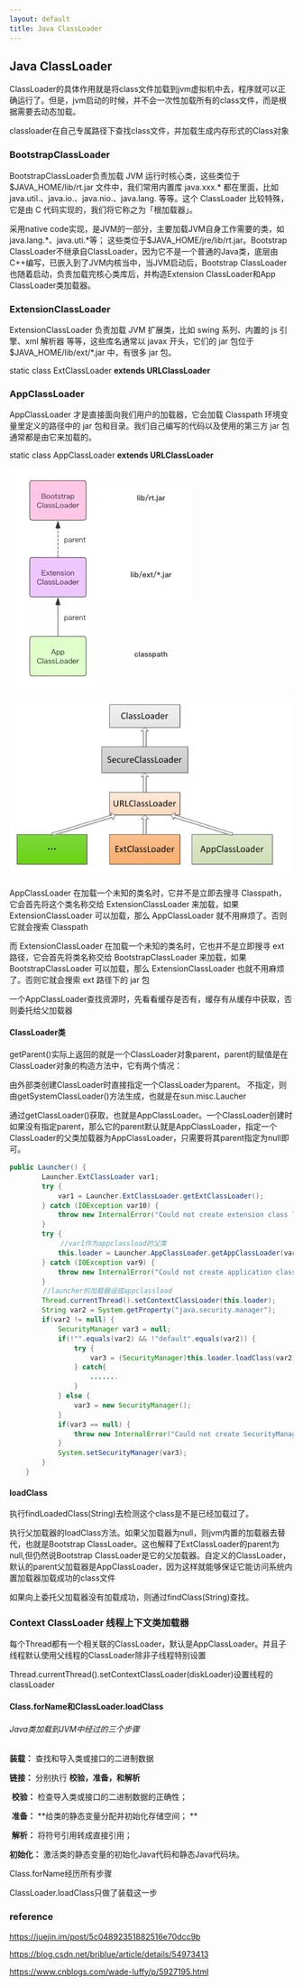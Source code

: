 ```yaml
---
layout: default
title: Java ClassLoader
---
```


## Java ClassLoader

ClassLoader的具体作用就是将class文件加载到jvm虚拟机中去，程序就可以正确运行了。但是，jvm启动的时候，并不会一次性加载所有的class文件，而是根据需要去动态加载。

classloader在自己专属路径下查找class文件，并加载生成内存形式的Class对象

### BootstrapClassLoader
BootstrapClassLoader负责加载 JVM 运行时核心类，这些类位于 $JAVA_HOME/lib/rt.jar 文件中，我们常用内置库 java.xxx.* 都在里面，比如 java.util.、java.io.、java.nio.、java.lang. 等等。这个 ClassLoader 比较特殊，它是由 C 代码实现的，我们将它称之为「根加载器」。

采用native code实现，是JVM的一部分，主要加载JVM自身工作需要的类，如java.lang.*、java.uti.*等； 这些类位于$JAVA_HOME/jre/lib/rt.jar。Bootstrap ClassLoader不继承自ClassLoader，因为它不是一个普通的Java类，底层由C++编写，已嵌入到了JVM内核当中，当JVM启动后，Bootstrap ClassLoader也随着启动，负责加载完核心类库后，并构造Extension ClassLoader和App ClassLoader类加载器。

### ExtensionClassLoader
ExtensionClassLoader 负责加载 JVM 扩展类，比如 swing 系列、内置的 js 引擎、xml 解析器 等等，这些库名通常以 javax 开头，它们的 jar 包位于 $JAVA_HOME/lib/ext/*.jar 中，有很多 jar 包。

static class ExtClassLoader **extends URLClassLoader**

### AppClassLoader
AppClassLoader 才是直接面向我们用户的加载器，它会加载 Classpath 环境变量里定义的路径中的 jar 包和目录。我们自己编写的代码以及使用的第三方 jar 包通常都是由它来加载的。

static class AppClassLoader **extends URLClassLoader**

![](https://github.com/garydai/garydai.github.com/raw/master/_posts/pic/classloader.png)

![](https://github.com/garydai/garydai.github.com/raw/master/_posts/pic/classloader2.png)

AppClassLoader 在加载一个未知的类名时，它并不是立即去搜寻 Classpath，它会首先将这个类名称交给 ExtensionClassLoader 来加载，如果 ExtensionClassLoader 可以加载，那么 AppClassLoader 就不用麻烦了。否则它就会搜索 Classpath 


而 ExtensionClassLoader 在加载一个未知的类名时，它也并不是立即搜寻 ext 路径，它会首先将类名称交给 BootstrapClassLoader 来加载，如果 BootstrapClassLoader 可以加载，那么 ExtensionClassLoader 也就不用麻烦了。否则它就会搜索 ext 路径下的 jar 包


一个AppClassLoader查找资源时，先看看缓存是否有，缓存有从缓存中获取，否则委托给父加载器

#### ClassLoader类

getParent()实际上返回的就是一个ClassLoader对象parent，parent的赋值是在ClassLoader对象的构造方法中，它有两个情况：

由外部类创建ClassLoader时直接指定一个ClassLoader为parent。
不指定，则由getSystemClassLoader()方法生成，也就是在sun.misc.Laucher

通过getClassLoader()获取，也就是AppClassLoader。一个ClassLoader创建时如果没有指定parent，那么它的parent默认就是AppClassLoader，指定一个ClassLoader的父类加载器为AppClassLoader，只需要将其parent指定为null即可。

```java
public Launcher() {
        Launcher.ExtClassLoader var1;
        try {
            var1 = Launcher.ExtClassLoader.getExtClassLoader();
        } catch (IOException var10) {
            throw new InternalError("Could not create extension class loader", var10);
        }
        try {
　　　　　　　 //var1作为appclassload的父类
            this.loader = Launcher.AppClassLoader.getAppClassLoader(var1);
        } catch (IOException var9) {
            throw new InternalError("Could not create application class loader", var9);
        }
　　　　　//launcher的加载器设成appclassload
        Thread.currentThread().setContextClassLoader(this.loader);
        String var2 = System.getProperty("java.security.manager");
        if(var2 != null) {
            SecurityManager var3 = null;
            if(!"".equals(var2) && !"default".equals(var2)) {
                try {
                    var3 = (SecurityManager)this.loader.loadClass(var2).newInstance();
                } catch{
　　　　　　　　　　　　.......　　
                }
            } else {
                var3 = new SecurityManager();
            }
            if(var3 == null) {
                throw new InternalError("Could not create SecurityManager: " + var2);
            }
            System.setSecurityManager(var3);
        }
    }
```




#### loadClass
执行findLoadedClass(String)去检测这个class是不是已经加载过了。

执行父加载器的loadClass方法。如果父加载器为null，则jvm内置的加载器去替代，也就是Bootstrap ClassLoader。这也解释了ExtClassLoader的parent为null,但仍然说Bootstrap ClassLoader是它的父加载器。自定义的ClassLoader，默认的parent父加载器是AppClassLoader，因为这样就能够保证它能访问系统内置加载器加载成功的class文件

如果向上委托父加载器没有加载成功，则通过findClass(String)查找。

### Context ClassLoader 线程上下文类加载器
每个Thread都有一个相关联的ClassLoader，默认是AppClassLoader。并且子线程默认使用父线程的ClassLoader除非子线程特别设置


Thread.currentThread().setContextClassLoader(diskLoader)设置线程的classLoader

#### Class.forName和ClassLoader.loadClass

###### Java类加载到JVM中经过的三个步骤

**装载：** 查找和导入类或接口的二进制数据

**链接：** 分别执行 **校验，准备，和解析**

​	**校验：** 检查导入类或接口的二进制数据的正确性；

​	**准备：** **给类的静态变量分配并初始化存储空间； **

​	**解析：** 将符号引用转成直接引用；

**初始化：** 激活类的静态变量的初始化Java代码和静态Java代码块。

Class.forName经历所有步骤

ClassLoader.loadClass只做了装载这一步

### reference

https://juejin.im/post/5c04892351882516e70dcc9b

https://blog.csdn.net/briblue/article/details/54973413

https://www.cnblogs.com/wade-luffy/p/5927195.html